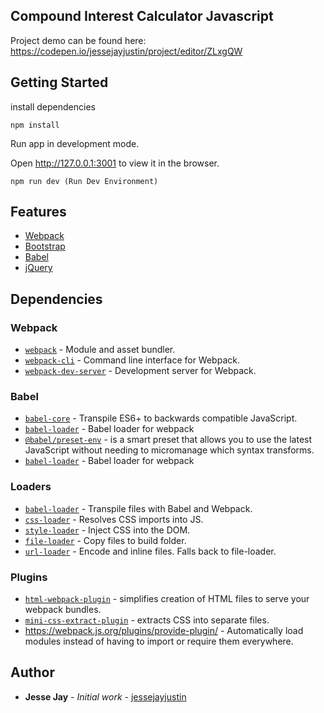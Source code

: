 ## Compound Interest Calculator Javascript

Project demo can be found here: https://codepen.io/jessejayjustin/project/editor/ZLxgQW

## Getting Started

install dependencies

```
npm install
```

Run app in development mode.

Open http://127.0.0.1:3001 to view it in the browser.

``` 
npm run dev (Run Dev Environment)
```

## Features 

- [Webpack](https://webpack.js.org/)
- [Bootstrap](https://getbootstrap.com/docs/4.3/getting-started/introduction/)
- [Babel](https://babeljs.io/)
- [jQuery](https://jquery.com/)

## Dependencies

### Webpack

- [`webpack`](https://github.com/webpack/webpack) - Module and asset bundler.
- [`webpack-cli`](https://github.com/webpack/webpack-cli) - Command line interface for Webpack.
- [`webpack-dev-server`](https://github.com/webpack/webpack-dev-server) - Development server for Webpack.

### Babel

- [`babel-core`](https://babeljs.io/docs/en/babel-core) - Transpile ES6+ to backwards compatible JavaScript.
- [`babel-loader`](https://github.com/babel/babel-loader) - Babel loader for webpack
- [`@babel/preset-env`]() - is a smart preset that allows you to use the latest JavaScript without needing to micromanage which syntax transforms.
- [`babel-loader`](https://github.com/babel/babel-loader) - Babel loader for webpack

### Loaders

- [`babel-loader`](https://webpack.js.org/loaders/babel-loader/) - Transpile files with Babel and Webpack.
- [`css-loader`](https://webpack.js.org/loaders/css-loader/) - Resolves CSS imports into JS.
- [`style-loader`](https://webpack.js.org/loaders/style-loader/) - Inject CSS into the DOM.
- [`file-loader`](https://webpack.js.org/loaders/file-loader/) - Copy files to build folder.
- [`url-loader`](https://webpack.js.org/loaders/url-loader/) - Encode and inline files. Falls back to file-loader.

### Plugins

- [`html-webpack-plugin`](https://webpack.js.org/plugins/html-webpack-plugin/) - simplifies creation of HTML files to serve your webpack bundles.
- [`mini-css-extract-plugin`](https://webpack.js.org/plugins/mini-css-extract-plugin/) - extracts CSS into separate files.
- https://webpack.js.org/plugins/provide-plugin/ - Automatically load modules instead of having to import or require them everywhere.

## Author

* **Jesse Jay** - *Initial work* - [jessejayjustin](https://github.com/jessejayjustin)
